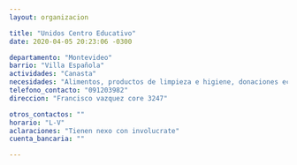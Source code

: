 ```yaml
---
layout: organizacion

title: "Unidos Centro Educativo"
date: 2020-04-05 20:23:06 -0300

departamento: "Montevideo"
barrio: "Villa Española"
actividades: "Canasta"
necesidades: "Alimentos, productos de limpieza e higiene, donaciones económicas"
telefono_contacto: "091203982"
direccion: "Francisco vazquez core 3247"

otros_contactos: ""
horario: "L-V"
aclaraciones: "Tienen nexo con involucrate"
cuenta_bancaria: ""

---
```

